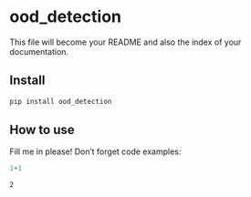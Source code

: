 ood_detection
================

<!-- WARNING: THIS FILE WAS AUTOGENERATED! DO NOT EDIT! -->

This file will become your README and also the index of your
documentation.

## Install

``` sh
pip install ood_detection
```

## How to use

Fill me in please! Don’t forget code examples:

``` python
1+1
```

    2
